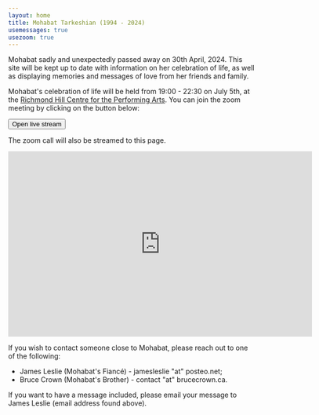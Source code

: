 ```yaml
---
layout: home
title: Mohabat Tarkeshian (1994 - 2024)
usemessages: true
usezoom: true
---
```


Mohabat sadly and unexpectedly passed away on 30th April, 2024. This site will be kept up to date with information on her celebration of life, as well as displaying memories and messages of love from her friends and family. 

Mohabat's celebration of life will be held from 19:00 - 22:30 on July 5th, at the [Richmond Hill Centre for the Performing Arts](https://www.rhcentre.ca/). You can join the zoom meeting by clicking on the button below:

<button class="zoomButton" onclick="onClick()">
Open live stream
</button>

The zoom call will also be streamed to this page.

<iframe src="https://player.twitch.tv/?channel=jeslie0&parent=mohabatmath.ca" frameborder="0" allowfullscreen="true" scrolling="no" height="378" width="620"></iframe>

If you wish to contact someone close to Mohabat, please reach out to one of the following:

  * James Leslie (Mohabat's Fiancé) - jamesleslie "at" posteo.net;
  * Bruce Crown (Mohabat's Brother) - contact "at" brucecrown.ca.

<div id="messages"></div>
<script src="/assets/js/messages.js"></script>

If you want to have a message included, please email your message to James Leslie (email address found above).

